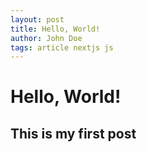 ```yaml
---
layout: post
title: Hello, World!
author: John Doe
tags: article nextjs js
---
```


# Hello, World!

## This is my first post
